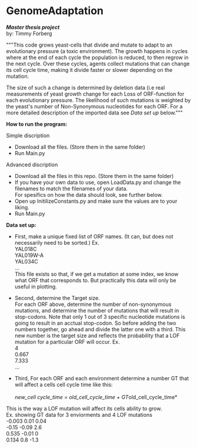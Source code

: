 # GenomeAdaptation<br />
***Master thesis project***<br />
by: Timmy Forberg

"""This code grows yeast-cells that divide and mutate to adapt to an evolutionary pressure (a toxic environment).
 The growth happens in cycles where at the end of each cycle the population is reduced, to then regrow in the next cycle.
 Over these cycles, agents collect mutations that can change its cell cycle time, making it divide faster or slower depending on the mutation.

 The size of such a change is determined by deletion data (i.e real measurements of yeast growth change for each Loss of
 ORF-function for each evolutionary pressure.
 The likelihood of such mutations is weighted by the yeast's number of Non-Synonymous nucleotides for each ORF. For a more detailed description of the imported data see *Data set up* below."""

**How to run the program:**

Simple discription<br />
- Download all the files. (Store them in the same folder)<br />
- Run Main.py<br />

Advanced discription<br />
-  Download all the files in this repo. (Store them in the same folder)  <br />
-  If you have your own data to use, open LoadData.py and change the filenames to match the filenames of your data.   
For spesifics on how the data should look, see further below.<br />
-  Open up InitilizeConstants.py and make sure the values are to your liking.  <br />
-  Run Main.py

**Data set up:**

- First, make a unique fixed list of ORF names. (It can, but does not necessarily need to be sorted.)
Ex. <br />
YAL018C  <br />
YAL019W-A  <br />
YAL034C  <br />
...  
This file exists so that, if we get a mutation at some index, we know what ORF that corresponds to.
But practically this data will only be useful in plotting. 

- Second, determine the Target size. <br />
For each ORF above, determine the number of non-synonymous mutations, and determine the number of mutations that will result in stop-codons. Note that only 1 out of 3 specific nucleotide mutations is going to result in an acctual stop-codon. So before adding the two numbers together, go ahead and divide the latter one with a third. This new number is the target size and reflects the probability that a LOF mutation for a particular ORF will occur.
Ex. <br />
4  <br />
0.667  <br />
7.333  <br />
...  <br />

- Third, For each ORF and each environment determine a number GT that will affect a cells cell cycle time like this: <br />                         
*new_cell cycle_time = old_cell_cycle_time + GT*old_cell_cycle_time*  <br />

This is the way a LOF mutation will affect its cells ability to grow.<br />
Ex. showing GT data for 3 enviorments and 4 LOF mutations <br />
-0.003 0.01 0.04<br />
-0.15 -0.09 2.6<br />
0.535 -0.01 0<br />
0.134 0.8 -1.3<br />

                            

